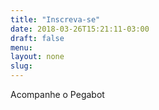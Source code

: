 ```yaml
---
title: "Inscreva-se"
date: 2018-03-26T15:21:11-03:00
draft: false
menu:
layout: none
slug:
---
```


Acompanhe o Pegabot
